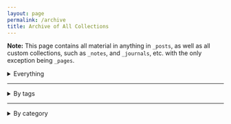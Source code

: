 ```yaml
---
layout: page
permalink: /archive
title: Archive of All Collections
---
```


**Note:** This page contains all material in anything in `_posts`, as well as all custom collections, such as `_notes`, and `_journals`, etc. with the only exception being `_pages`.

<details><summary class="h3" id="all-posts">Everything</summary>
{% for collection in site.collections %}
{% if collection.label != "pages" %}

  <h2>Entries from {{ collection.label | capitalize }}</h2>
  <ul>
    {% for item in site[collection.label] %}
      <li class="archives" style="padding-bottom: 0.6em;"><a href="{{ item.url }}">{{ item.title }}</a></li>
    {% endfor %}
  </ul>
  {% endif %}
{% endfor %}
</details>

<hr class="hr">

<details><summary class="h3" id="all-posts">By tags</summary>
<div>
    {% for tag in site.tags %}
    <div class="pure-u-1 tags">
        <h2 id="{{ tag | first }}">{{ tag | first | capitalize }}</h2>
        <ul>
        {% for post in tag.last %}
            <li style="padding-bottom: 0.6em;"><a href="{{post.url}}">{{ post.title }}</a></li>
        {% endfor %}
        </ul>
    </div>
    {% endfor %}
    <br/>
    <br/>
</div>
</details>

<hr class="hr">

<details><summary class="h3" id="all-posts">By category</summary>
<main>
    {% for category in site.categories %}
        <div class="pure-u-1 tags">
        <h2 id="{{ category | first }}">{{ category | first  }}</h2>
            <ul>
            {% for post in category.last %}
                <li id="category-content" style="padding-bottom: 0.6em;"><a href="{{post.url}}">{{ post.title }}</a></li>
            {% endfor %}
            </ul>
        </div>
    {% endfor %}
    <br/>
    <br/>
</main>
</details>